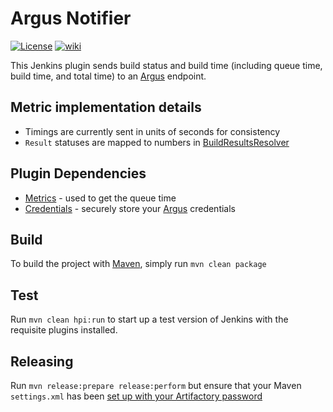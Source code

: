 # Argus Notifier
[![License](https://img.shields.io/github/license/jenkinsci/argus-notifier.svg)](LICENSE)
[![wiki](https://img.shields.io/badge/Argus%20Notifier%20Plugin-WIKI-blue.svg?style=flat)](http://wiki.jenkins-ci.org/display/JENKINS/Argus+Notifier+Plugin)

This Jenkins plugin sends build status and build time (including queue time, build time, and total time) to 
an [Argus](https://github.com/salesforce/Argus) endpoint.

## Metric implementation details 
* Timings are currently sent in units of seconds for consistency
* `Result` statuses are mapped to numbers in 
[BuildResultsResolver](https://github.com/justinharringa/argus-notifier/blob/master/src/main/java/org/jenkinsci/plugins/argusnotifier/BuildResultsResolver.java#L22)
 

## Plugin Dependencies
* [Metrics](https://plugins.jenkins.io/metrics) - used to get the queue time
* [Credentials](https://plugins.jenkins.io/credentials) - securely store your [Argus](https://github.com/salesforce/Argus)
credentials 

## Build
To build the project with [Maven](https://maven.apache.org/), simply run `mvn clean package`

## Test
Run `mvn clean hpi:run` to start up a test version of Jenkins with the requisite plugins installed.

## Releasing
Run `mvn release:prepare release:perform` but ensure that your Maven `settings.xml` has been 
[set up with your Artifactory password](https://wiki.jenkins.io/display/JENKINS/Hosting+Plugins#HostingPlugins-Releasingtojenkins-ci.org)
